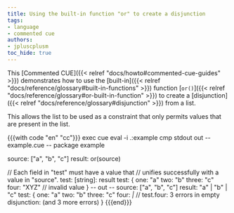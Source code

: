 ```yaml
---
title: Using the built-in function "or" to create a disjunction
tags:
- language
- commented cue
authors:
- jpluscplusm
toc_hide: true
---
```


This [Commented CUE]({{< relref "docs/howto#commented-cue-guides" >}})
demonstrates how to use the
[built-in]({{< relref "docs/reference/glossary#built-in-functions" >}})
function
[`or()`]({{< relref "docs/reference/glossary#or-built-in-function" >}})
to create a
[disjunction]({{< relref "docs/reference/glossary#disjunction" >}})
from a list.

This allows the list to be used as a constraint that only permits values that
are present in the list.

{{{with code "en" "cc"}}}
exec cue eval -i .:example
cmp stdout out
-- example.cue --
package example

source: ["a", "b", "c"]
result: or(source)

// Each field in "test" must have a value that
// unifies successfully with a value in "source".
test: [string]: result
test: {
	one:   "a"
	two:   "b"
	three: "c"
	four:  "XYZ" // invalid value
}
-- out --
source: ["a", "b", "c"]
result: "a" | "b" | "c"
test: {
    one:   "a"
    two:   "b"
    three: "c"
    four:  _|_ // test.four: 3 errors in empty disjunction: (and 3 more errors)
}
{{{end}}}
